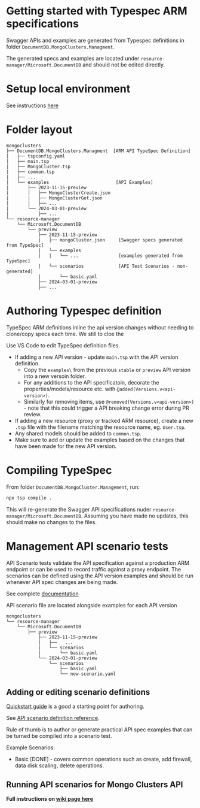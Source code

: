 # Getting started with Typespec ARM specifications

Swagger APIs and examples are generated from Typespec definitions in folder `DocumentDB.MongoClusters.Managment`.

The generated specs and examples are located under `resource-manager/Microsoft.DocumentDB` and should not be edited directly.

# Setup local environment

See instructions [here](https://github.com/Azure/azure-rest-api-specs/blob/main/documentation/typespec-rest-api-dev-process.md#21-with-local-machine-development)

# Folder layout

```
mongoclusters
├── DocumentDB.MongoClusters.Managment  [ARM API TypeSpec Definition]
|   ├── tspconfig.yaml
|   ├── main.tsp
|   ├── MongoCluster.tsp
|   ├── common.tsp
|   ├── ...
|   └── examples                         [API Examples]
|       ├── 2023-11-15-preview
|       |   ├── MongoClusterCreate.json
|       |   ├── MongoClusterGet.json
|       |   ├── ...
|       └── 2024-03-01-preview
|           ├── ...
└── resource-manager
    └── Microsoft.DocumentDB
        └── preview
            ├── 2023-11-15-preview
            |   ├── mongoCluster.json     [Swagger specs generated from TypeSpec]
            |   └── examples
            |   |   └── ...               [examples generated from TypeSpec]
            |   └── scenarios             [API Test Scenarios - non-generated]
            |       └── basic.yaml
            ├── 2024-03-01-preview
            ├── ...
```

# Authoring Typespec definition

TypeSpec ARM definitions inline the api version changes without needing to clone/copy specs each time.
We still to cloe the 

Use VS Code to edit TypeSpec definition files.
- If adding a new API version - update `main.tsp` with the API version definition. 
    - Copy the `examples\` from the previous `stable` or `preview` API version into a new versoin folder.
    - For any additions to the API specificatoin, decorate the properties/models/resource etc. with `@added(Versions.v<api-version>)`.
    - Similarly for removing items, use `@removed(Versions.v<api-version>)` - note that this could trigger a API breaking change error during PR review.
- If adding a new resource (proxy or tracked ARM resource), create a new `.tsp` file with the filename matching the resource name, eg. `User.tsp`.
- Any shared models should be added to `common.tsp`.
- Make sure to add or update the examples based on the changes that have been made for the new API version.

# Compiling TypeSpec

From folder `DocumentDB.MongoCluster.Management`, run:

```bash
npx tsp compile .
```

This will re-generate the Swagger API specifications nuder `resource-manager/Microsoft.DocumentDB`.
Assuming you have made no updates, this should make no changes to the files.

# Management API scenario tests

API Scenario tests validate the API specification against a production ARM endpoint or can be used to record traffic against a proxy endpoint.
The scenarios can be defined using the API version examples and should be run whenever API spec changes are being made.

See complete [documentation](https://github.com/Azure/azure-rest-api-specs/tree/main/documentation/api-scenario)

API scenario file are located alongside examples for each API version
```
mongoclusters
└── resource-manager
    └── Microsoft.DocumentDB
        ├── preview
            ├── 2023-11-15-preview
            |   ├──   ...
            |   └── scenarios
            |       └── basic.yaml
            └── 2024-03-01-preview
                └── scenarios
                    ├── basic.yaml
                    └── new-scenario.yaml
```

## Adding or editing scenario definitions

[Quickstart guide](https://github.com/Azure/azure-rest-api-specs/blob/main/documentation/api-scenario/how-to/QuickStart.md#authoring-steps) is a good a starting point for authoring.

See [API scenario definition reference](https://github.com/Azure/azure-rest-api-specs/blob/main/documentation/api-scenario/references/ApiScenarioDefinition.md).

Rule of thumb is to author or generate practical API spec examples that can be turned be compiled into a scenario test.

Example Scenarios:
 - Basic [DONE] - covers common operations such as create, add firewall, data disk scaling, delete operations.

## Running API scenarios for Mongo Clusters API

__Full instructions on [wiki page here](https://msdata.visualstudio.com/CosmosDB/_git/pgmongo?path=/docs/pgmongo/mongo_arm/api_specification/typespec-authoring.md&version=GBolivert/arm_spec_docs&_a=preview)__
